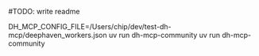 
#TODO: write readme

DH_MCP_CONFIG_FILE=/Users/chip/dev/test-dh-mcp/deephaven_workers.json uv run dh-mcp-community
uv run dh-mcp-community